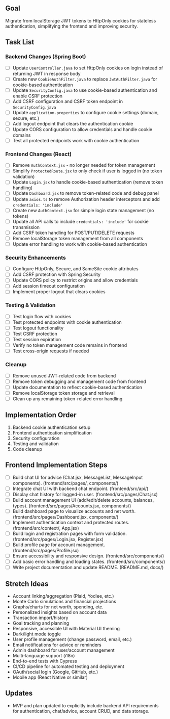 ## Goal
Migrate from localStorage JWT tokens to HttpOnly cookies for stateless authentication, simplifying the frontend and improving security.

## Task List

### Backend Changes (Spring Boot)
- [ ] Update `UserController.java` to set HttpOnly cookies on login instead of returning JWT in response body
- [ ] Create new `CookieAuthFilter.java` to replace `JwtAuthFilter.java` for cookie-based authentication
- [ ] Update `SecurityConfig.java` to use cookie-based authentication and enable CSRF protection
- [ ] Add CSRF configuration and CSRF token endpoint in `SecurityConfig.java`
- [ ] Update `application.properties` to configure cookie settings (domain, secure, etc.)
- [ ] Add logout endpoint that clears the authentication cookie
- [ ] Update CORS configuration to allow credentials and handle cookie domains
- [ ] Test all protected endpoints work with cookie authentication

### Frontend Changes (React)
- [ ] Remove `AuthContext.jsx` - no longer needed for token management
- [ ] Simplify `ProtectedRoute.jsx` to only check if user is logged in (no token validation)
- [ ] Update `Login.jsx` to handle cookie-based authentication (remove token handling)
- [ ] Update `Dashboard.jsx` to remove token-related code and debug panel
- [ ] Update `axios.ts` to remove Authorization header interceptors and add `credentials: 'include'`
- [ ] Create new `AuthContext.jsx` for simple login state management (no tokens)
- [ ] Update all API calls to include `credentials: 'include'` for cookie transmission
- [ ] Add CSRF token handling for POST/PUT/DELETE requests
- [ ] Remove localStorage token management from all components
- [ ] Update error handling to work with cookie-based authentication

### Security Enhancements
- [ ] Configure HttpOnly, Secure, and SameSite cookie attributes
- [ ] Add CSRF protection with Spring Security
- [ ] Update CORS policy to restrict origins and allow credentials
- [ ] Add session timeout configuration
- [ ] Implement proper logout that clears cookies

### Testing & Validation
- [ ] Test login flow with cookies
- [ ] Test protected endpoints with cookie authentication
- [ ] Test logout functionality
- [ ] Test CSRF protection
- [ ] Test session expiration
- [ ] Verify no token management code remains in frontend
- [ ] Test cross-origin requests if needed

### Cleanup
- [ ] Remove unused JWT-related code from backend
- [ ] Remove token debugging and management code from frontend
- [ ] Update documentation to reflect cookie-based authentication
- [ ] Remove localStorage token storage and retrieval
- [ ] Clean up any remaining token-related error handling

## Implementation Order
1. Backend cookie authentication setup
2. Frontend authentication simplification
3. Security configuration
4. Testing and validation
5. Code cleanup

## Frontend Implementation Steps
- [ ] Build chat UI for advice (Chat.jsx, MessageList, MessageInput components). (frontend/src/pages/, components/)
- [ ] Integrate chat UI with backend chat endpoint. (frontend/src/api/)
- [ ] Display chat history for logged-in user. (frontend/src/pages/Chat.jsx)
- [ ] Build account management UI (add/edit/delete accounts, balances, types). (frontend/src/pages/Accounts.jsx, components/)
- [ ] Build dashboard page to visualize accounts and net worth. (frontend/src/pages/Dashboard.jsx, components/)
- [ ] Implement authentication context and protected routes. (frontend/src/context/, App.jsx)
- [ ] Build login and registration pages with form validation. (frontend/src/pages/Login.jsx, Register.jsx)
- [ ] Build profile page for account management. (frontend/src/pages/Profile.jsx)
- [ ] Ensure accessibility and responsive design. (frontend/src/components/)
- [ ] Add basic error handling and loading states. (frontend/src/components/)
- [ ] Write project documentation and update README. (README.md, docs/)

## Stretch Ideas
- Account linking/aggregation (Plaid, Yodlee, etc.)
- Monte Carlo simulations and financial projections
- Graphs/charts for net worth, spending, etc.
- Personalized insights based on account data
- Transaction import/history
- Goal tracking and planning
- Responsive, accessible UI with Material UI theming
- Dark/light mode toggle
- User profile management (change password, email, etc.)
- Email notifications for advice or reminders
- Admin dashboard for user/account management
- Multi-language support (i18n)
- End-to-end tests with Cypress
- CI/CD pipeline for automated testing and deployment
- OAuth/social login (Google, GitHub, etc.)
- Mobile app (React Native or similar)

## Updates
- MVP and plan updated to explicitly include backend API requirements for authentication, chat/advice, account CRUD, and data storage. 